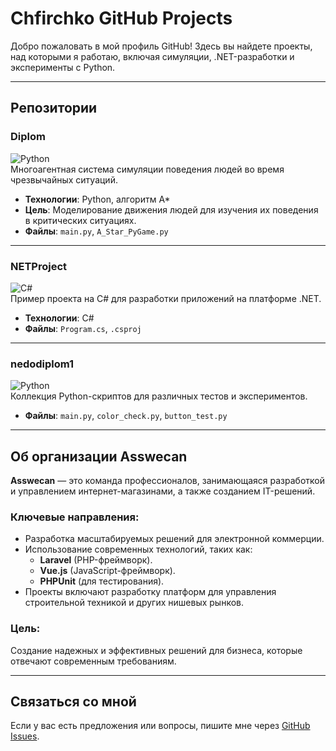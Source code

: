 # Chfirchko GitHub Projects

Добро пожаловать в мой профиль GitHub! Здесь вы найдете проекты, над которыми я работаю, включая симуляции, .NET-разработки и эксперименты с Python.

---

## Репозитории

### Diplom
![Python](https://upload.wikimedia.org/wikipedia/commons/c/c3/Python-logo-notext.svg)  
Многоагентная система симуляции поведения людей во время чрезвычайных ситуаций.
- **Технологии**: Python, алгоритм A*
- **Цель**: Моделирование движения людей для изучения их поведения в критических ситуациях.
- **Файлы**: `main.py`, `A_Star_PyGame.py`

---

### NETProject
![C#](https://upload.wikimedia.org/wikipedia/commons/7/7a/C_Sharp_logo.svg)  
Пример проекта на C# для разработки приложений на платформе .NET.
- **Технологии**: C#
- **Файлы**: `Program.cs`, `.csproj`

---

### nedodiplom1
![Python](https://upload.wikimedia.org/wikipedia/commons/c/c3/Python-logo-notext.svg)  
Коллекция Python-скриптов для различных тестов и экспериментов.
- **Файлы**: `main.py`, `color_check.py`, `button_test.py`

---

## Об организации Asswecan

**Asswecan** — это команда профессионалов, занимающаяся разработкой и управлением интернет-магазинами, а также созданием IT-решений.  
### Ключевые направления:
- Разработка масштабируемых решений для электронной коммерции.
- Использование современных технологий, таких как:
  - **Laravel** (PHP-фреймворк).
  - **Vue.js** (JavaScript-фреймворк).
  - **PHPUnit** (для тестирования).
- Проекты включают разработку платформ для управления строительной техникой и других нишевых рынков.  
### Цель:
Создание надежных и эффективных решений для бизнеса, которые отвечают современным требованиям.


---

## Связаться со мной
Если у вас есть предложения или вопросы, пишите мне через [GitHub Issues](https://github.com/Chfirchko).
